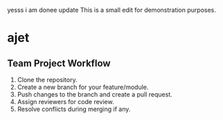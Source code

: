  yesss i am donee
update
This is a small edit for demonstration purposes.
# ajet

## Team Project Workflow

1. Clone the repository.
2. Create a new branch for your feature/module.
3. Push changes to the branch and create a pull request.
4. Assign reviewers for code review.
5. Resolve conflicts during merging if any.
